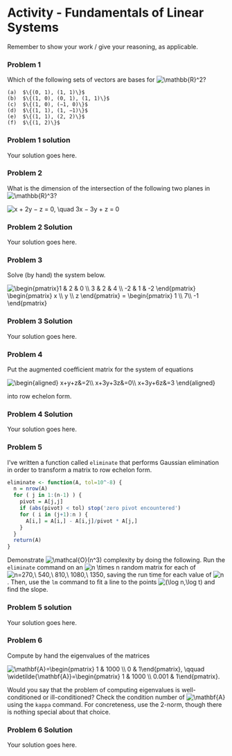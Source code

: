 Activity - Fundamentals of Linear Systems
================

Remember to show your work / give your reasoning, as applicable.

### Problem 1

Which of the following sets of vectors are bases for
![\\mathbb{R}^2](https://latex.codecogs.com/png.image?%5Cdpi%7B110%7D&space;%5Cbg_white&space;%5Cmathbb%7BR%7D%5E2 "\mathbb{R}^2")?

    (a)  $\{(0, 1), (1, 1)\}$
    (b)  $\{(1, 0), (0, 1), (1, 1)\}$
    (c)  $\{(1, 0), (−1, 0)\}$
    (d)  $\{(1, 1), (1, −1)\}$
    (e)  $\{(1, 1), (2, 2)\}$
    (f)  $\{(1, 2)\}$

### Problem 1 solution

Your solution goes here.

### Problem 2

What is the dimension of the intersection of the following two planes in
![\\mathbb{R}^3](https://latex.codecogs.com/png.image?%5Cdpi%7B110%7D&space;%5Cbg_white&space;%5Cmathbb%7BR%7D%5E3 "\mathbb{R}^3")?

![
x + 2y − z = 0, \\quad 3x − 3y + z = 0
](https://latex.codecogs.com/png.image?%5Cdpi%7B110%7D&space;%5Cbg_white&space;%0Ax%20%2B%202y%20%E2%88%92%20z%20%3D%200%2C%20%5Cquad%203x%20%E2%88%92%203y%20%2B%20z%20%3D%200%0A "
x + 2y − z = 0, \quad 3x − 3y + z = 0
")

### Problem 2 Solution

Your solution goes here.

### Problem 3

Solve (by hand) the system below.

![
\\begin{pmatrix}1 & 2 & 0 \\\\ 3 & 2 & 4 \\\\ -2 & 1 & -2 \\end{pmatrix} \\begin{pmatrix} x \\\\ y \\\\ z \\end{pmatrix} = \\begin{pmatrix} 1 \\\\ 7\\\\ -1 \\end{pmatrix}
](https://latex.codecogs.com/png.image?%5Cdpi%7B110%7D&space;%5Cbg_white&space;%0A%5Cbegin%7Bpmatrix%7D1%20%26%202%20%26%200%20%5C%5C%203%20%26%202%20%26%204%20%5C%5C%20-2%20%26%201%20%26%20-2%20%5Cend%7Bpmatrix%7D%20%5Cbegin%7Bpmatrix%7D%20x%20%5C%5C%20y%20%5C%5C%20z%20%5Cend%7Bpmatrix%7D%20%3D%20%5Cbegin%7Bpmatrix%7D%201%20%5C%5C%207%5C%5C%20-1%20%5Cend%7Bpmatrix%7D%0A "
\begin{pmatrix}1 & 2 & 0 \\ 3 & 2 & 4 \\ -2 & 1 & -2 \end{pmatrix} \begin{pmatrix} x \\ y \\ z \end{pmatrix} = \begin{pmatrix} 1 \\ 7\\ -1 \end{pmatrix}
")

### Problem 3 Solution

Your solution goes here.

### Problem 4

Put the augmented coefficient matrix for the system of equations

![
\\begin{aligned}
x+y+z&=2\\\\
x+3y+3z&=0\\\\
x+3y+6z&=3
\\end{aligned}
](https://latex.codecogs.com/png.image?%5Cdpi%7B110%7D&space;%5Cbg_white&space;%0A%5Cbegin%7Baligned%7D%0Ax%2By%2Bz%26%3D2%5C%5C%0Ax%2B3y%2B3z%26%3D0%5C%5C%0Ax%2B3y%2B6z%26%3D3%0A%5Cend%7Baligned%7D%0A "
\begin{aligned}
x+y+z&=2\\
x+3y+3z&=0\\
x+3y+6z&=3
\end{aligned}
")

into row echelon form.

### Problem 4 Solution

Your solution goes here.

### Problem 5

I’ve written a function called `eliminate` that performs Gaussian
elimination in order to transform a matrix to row echelon form.

``` r
eliminate <- function(A, tol=10^-8) {
  n = nrow(A)
  for ( j in 1:(n-1) ) {
    pivot = A[j,j]
    if (abs(pivot) < tol) stop('zero pivot encountered')
    for ( i in (j+1):n ) {
      A[i,] = A[i,] - A[i,j]/pivot * A[j,]
    }
  }
  return(A)
}
```

Demonstrate
![\\mathcal{O}(n^3)](https://latex.codecogs.com/png.image?%5Cdpi%7B110%7D&space;%5Cbg_white&space;%5Cmathcal%7BO%7D%28n%5E3%29 "\mathcal{O}(n^3)")
complexity by doing the following. Run the `eliminate` command on an
![n \\times n](https://latex.codecogs.com/png.image?%5Cdpi%7B110%7D&space;%5Cbg_white&space;n%20%5Ctimes%20n "n \times n")
random matrix for each of
![n=270,\\ 540,\\ 810,\\ 1080,\\ 1350](https://latex.codecogs.com/png.image?%5Cdpi%7B110%7D&space;%5Cbg_white&space;n%3D270%2C%5C%20540%2C%5C%20810%2C%5C%201080%2C%5C%201350 "n=270,\ 540,\ 810,\ 1080,\ 1350"),
saving the run time for each value of
![n](https://latex.codecogs.com/png.image?%5Cdpi%7B110%7D&space;%5Cbg_white&space;n "n").
Then, use the `lm` command to fit a line to the points
![(\\log n,\\log t)](https://latex.codecogs.com/png.image?%5Cdpi%7B110%7D&space;%5Cbg_white&space;%28%5Clog%20n%2C%5Clog%20t%29 "(\log n,\log t)")
and find the slope.

### Problem 5 solution

Your solution goes here.

### Problem 6

Compute by hand the eigenvalues of the matrices

![
\\mathbf{A}=\\begin{pmatrix} 1 & 1000 \\\\ 0 & 1\\end{pmatrix}, \\qquad \\widetilde{\\mathbf{A}}=\\begin{pmatrix} 1 & 1000 \\\\ 0.001 & 1\\end{pmatrix}.
](https://latex.codecogs.com/png.image?%5Cdpi%7B110%7D&space;%5Cbg_white&space;%0A%5Cmathbf%7BA%7D%3D%5Cbegin%7Bpmatrix%7D%201%20%26%201000%20%5C%5C%200%20%26%201%5Cend%7Bpmatrix%7D%2C%20%5Cqquad%20%5Cwidetilde%7B%5Cmathbf%7BA%7D%7D%3D%5Cbegin%7Bpmatrix%7D%201%20%26%201000%20%5C%5C%200.001%20%26%201%5Cend%7Bpmatrix%7D.%0A "
\mathbf{A}=\begin{pmatrix} 1 & 1000 \\ 0 & 1\end{pmatrix}, \qquad \widetilde{\mathbf{A}}=\begin{pmatrix} 1 & 1000 \\ 0.001 & 1\end{pmatrix}.
")

Would you say that the problem of computing eigenvalues is
well-conditioned or ill-conditioned? Check the condition number of
![\\mathbf{A}](https://latex.codecogs.com/png.image?%5Cdpi%7B110%7D&space;%5Cbg_white&space;%5Cmathbf%7BA%7D "\mathbf{A}")
using the `kappa` command. For concreteness, use the 2-norm, though
there is nothing special about that choice.

### Problem 6 Solution

Your solution goes here.
